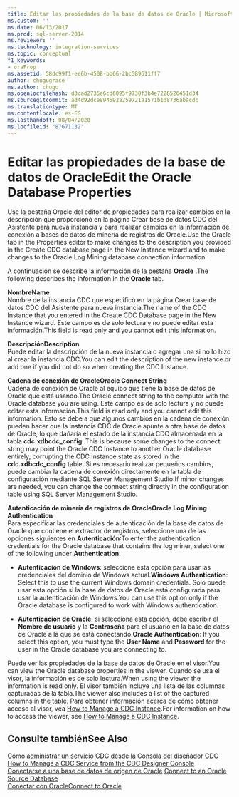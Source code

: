 ```yaml
---
title: Editar las propiedades de la base de datos de Oracle | Microsoft Docs
ms.custom: ''
ms.date: 06/13/2017
ms.prod: sql-server-2014
ms.reviewer: ''
ms.technology: integration-services
ms.topic: conceptual
f1_keywords:
- oraProp
ms.assetid: 58dc99f1-ee6b-4508-bb66-2bc589611ff7
author: chugugrace
ms.author: chugu
ms.openlocfilehash: d3cad2735e6cd6095f9730f3b4e7228526451d34
ms.sourcegitcommit: ad4d92dce894592a259721a1571b1d8736abacdb
ms.translationtype: MT
ms.contentlocale: es-ES
ms.lasthandoff: 08/04/2020
ms.locfileid: "87671132"
---
```

# <a name="edit-the-oracle-database-properties"></a><span data-ttu-id="14b4a-102">Editar las propiedades de la base de datos de Oracle</span><span class="sxs-lookup"><span data-stu-id="14b4a-102">Edit the Oracle Database Properties</span></span>
  <span data-ttu-id="14b4a-103">Use la pestaña Oracle del editor de propiedades para realizar cambios en la descripción que proporcionó en la página Crear base de datos CDC del Asistente para nueva instancia y para realizar cambios en la información de conexión a bases de datos de minería de registros de Oracle.</span><span class="sxs-lookup"><span data-stu-id="14b4a-103">Use the Oracle tab in the Properties editor to make changes to the description you provided in the Create CDC database page in the New Instance wizard and to make changes to the Oracle Log Mining database connection information.</span></span>  
  
 <span data-ttu-id="14b4a-104">A continuación se describe la información de la pestaña **Oracle** .</span><span class="sxs-lookup"><span data-stu-id="14b4a-104">The following describes the information in the **Oracle** tab.</span></span>  
  
 <span data-ttu-id="14b4a-105">**Nombre**</span><span class="sxs-lookup"><span data-stu-id="14b4a-105">**Name**</span></span>  
 <span data-ttu-id="14b4a-106">Nombre de la instancia CDC que especificó en la página Crear base de datos CDC del Asistente para nueva instancia.</span><span class="sxs-lookup"><span data-stu-id="14b4a-106">The name of the CDC Instance that you entered in the Create CDC Database page in the New Instance wizard.</span></span> <span data-ttu-id="14b4a-107">Este campo es de solo lectura y no puede editar esta información.</span><span class="sxs-lookup"><span data-stu-id="14b4a-107">This field is read only and you cannot edit this information.</span></span>  
  
 <span data-ttu-id="14b4a-108">**Descripción**</span><span class="sxs-lookup"><span data-stu-id="14b4a-108">**Description**</span></span>  
 <span data-ttu-id="14b4a-109">Puede editar la descripción de la nueva instancia o agregar una si no lo hizo al crear la instancia CDC.</span><span class="sxs-lookup"><span data-stu-id="14b4a-109">You can edit the description of the new instance or add one if you did not do so when creating the CDC Instance.</span></span>  
  
 <span data-ttu-id="14b4a-110">**Cadena de conexión de Oracle**</span><span class="sxs-lookup"><span data-stu-id="14b4a-110">**Oracle Connect String**</span></span>  
 <span data-ttu-id="14b4a-111">Cadena de conexión de Oracle al equipo que tiene la base de datos de Oracle que está usando.</span><span class="sxs-lookup"><span data-stu-id="14b4a-111">The Oracle connect string to the computer with the Oracle database you are using.</span></span> <span data-ttu-id="14b4a-112">Este campo es de solo lectura y no puede editar esta información.</span><span class="sxs-lookup"><span data-stu-id="14b4a-112">This field is read only and you cannot edit this information.</span></span> <span data-ttu-id="14b4a-113">Esto se debe a que algunos cambios en la cadena de conexión pueden hacer que la instancia CDC de Oracle apunte a otra base de datos de Oracle, lo que dañaría el estado de la instancia CDC almacenada en la tabla **cdc.xdbcdc_config** .</span><span class="sxs-lookup"><span data-stu-id="14b4a-113">This is because some changes to the connect string may point the Oracle CDC Instance to another Oracle database entirely, corrupting the CDC Instance state as stored in the **cdc.xdbcdc_config** table.</span></span> <span data-ttu-id="14b4a-114">Si es necesario realizar pequeños cambios, puede cambiar la cadena de conexión directamente en la tabla de configuración mediante SQL Server Management Studio.</span><span class="sxs-lookup"><span data-stu-id="14b4a-114">If minor changes are needed, you can change the connect string directly in the configuration table using SQL Server Management Studio.</span></span>  
  
 <span data-ttu-id="14b4a-115">**Autenticación de minería de registros de Oracle**</span><span class="sxs-lookup"><span data-stu-id="14b4a-115">**Oracle Log Mining Authentication**</span></span>  
 <span data-ttu-id="14b4a-116">Para especificar las credenciales de autenticación de la base de datos de Oracle que contiene el extractor de registros, seleccione una de las opciones siguientes en **Autenticación**:</span><span class="sxs-lookup"><span data-stu-id="14b4a-116">To enter the authentication credentials for the Oracle database that contains the log miner, select one of the following under **Authentication**:</span></span>  
  
-   <span data-ttu-id="14b4a-117">**Autenticación de Windows**: seleccione esta opción para usar las credenciales del dominio de Windows actual.</span><span class="sxs-lookup"><span data-stu-id="14b4a-117">**Windows Authentication**: Select this to use the current Windows domain credentials.</span></span> <span data-ttu-id="14b4a-118">Solo puede usar esta opción si la base de datos de Oracle está configurada para usar la autenticación de Windows.</span><span class="sxs-lookup"><span data-stu-id="14b4a-118">You can use this option only if the Oracle database is configured to work with Windows authentication.</span></span>  
  
-   <span data-ttu-id="14b4a-119">**Autenticación de Oracle**: si selecciona esta opción, debe escribir el **Nombre de usuario** y la **Contraseña** para el usuario en la base de datos de Oracle a la que se está conectando.</span><span class="sxs-lookup"><span data-stu-id="14b4a-119">**Oracle Authentication**: If you select this option, you must type the **User Name** and **Password** for the user in the Oracle database you are connecting to.</span></span>  
  
 <span data-ttu-id="14b4a-120">Puede ver las propiedades de la base de datos de Oracle en el visor.</span><span class="sxs-lookup"><span data-stu-id="14b4a-120">You can view the Oracle database properties in the viewer.</span></span> <span data-ttu-id="14b4a-121">Cuando se usa el visor, la información es de solo lectura.</span><span class="sxs-lookup"><span data-stu-id="14b4a-121">When using the viewer the information is read only.</span></span> <span data-ttu-id="14b4a-122">El visor también incluye una lista de las columnas capturadas de la tabla.</span><span class="sxs-lookup"><span data-stu-id="14b4a-122">The viewer also includes a list of the captured columns in the table.</span></span> <span data-ttu-id="14b4a-123">Para obtener información acerca de cómo obtener acceso al visor, vea [How to Manage a CDC Instance](manage-a-cdc-instance.md).</span><span class="sxs-lookup"><span data-stu-id="14b4a-123">For information on how to access the viewer, see [How to Manage a CDC Instance](manage-a-cdc-instance.md).</span></span>  
  
## <a name="see-also"></a><span data-ttu-id="14b4a-124">Consulte también</span><span class="sxs-lookup"><span data-stu-id="14b4a-124">See Also</span></span>  
 <span data-ttu-id="14b4a-125">[Cómo administrar un servicio CDC desde la Consola del diseñador CDC](how-to-manage-a-cdc-service-from-the-cdc-designer-console.md) </span><span class="sxs-lookup"><span data-stu-id="14b4a-125">[How to Manage a CDC Service from the CDC Designer Console](how-to-manage-a-cdc-service-from-the-cdc-designer-console.md) </span></span>  
 <span data-ttu-id="14b4a-126">[Conectarse a una base de datos de origen de Oracle](connect-to-an-oracle-source-database.md) </span><span class="sxs-lookup"><span data-stu-id="14b4a-126">[Connect to an Oracle Source Database](connect-to-an-oracle-source-database.md) </span></span>  
 [<span data-ttu-id="14b4a-127">Conectar con Oracle</span><span class="sxs-lookup"><span data-stu-id="14b4a-127">Connect to Oracle</span></span>](connect-to-oracle.md)  
  
  
